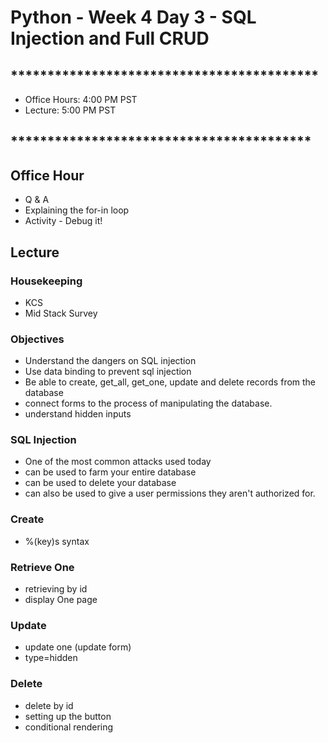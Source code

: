 # Python - Week 4 Day 3 - SQL Injection and Full CRUD 

## ******************************************

- Office Hours:  4:00 PM PST
- Lecture:       5:00 PM PST

## *****************************************

## Office Hour

- Q & A
- Explaining the for-in loop
- Activity - Debug it!

## Lecture

### Housekeeping

- KCS
- Mid Stack Survey

### Objectives

- Understand the dangers on SQL injection
- Use data binding to prevent sql injection
- Be able to create, get_all, get_one, update and delete records from the database
- connect forms to the process of manipulating the database. 
- understand hidden inputs

### SQL Injection

- One of the most common attacks used today
- can be used to farm your entire database
- can be used to delete your database
- can also be used to give a user permissions they aren't authorized for.

### Create

- %(key)s syntax

### Retrieve One

- retrieving by id
- display One page

### Update

- update one (update form)
- type=hidden

### Delete

- delete by id
- setting up the button
- conditional rendering
